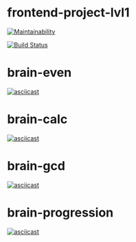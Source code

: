 # frontend-project-lvl1
[![Maintainability](https://api.codeclimate.com/v1/badges/a99a88d28ad37a79dbf6/maintainability)](https://codeclimate.com/github/codeclimate/codeclimate/maintainability)

[![Build Status](https://travis-ci.org/Timofey92/frontend-project-lvl1.svg?branch=master)](https://travis-ci.org/Timofey92/frontend-project-lvl1)

# brain-even
[![asciicast](https://asciinema.org/a/l9LBHs3OfLXgpvdoUPy43QLwF.svg)](https://asciinema.org/a/l9LBHs3OfLXgpvdoUPy43QLwF)

# brain-calc
[![asciicast](https://asciinema.org/a/CAJgzsoI3zkLrH1xU17lgN41c.svg)](https://asciinema.org/a/CAJgzsoI3zkLrH1xU17lgN41c)

# brain-gcd
[![asciicast](https://asciinema.org/a/C7SFTgPQCZ99QPGqB9btHk6i3.svg)](https://asciinema.org/a/C7SFTgPQCZ99QPGqB9btHk6i3)

# brain-progression
[![asciicast](https://asciinema.org/a/il8F0x4HNdXDSOEH4NMgh8GiA.svg)](https://asciinema.org/a/il8F0x4HNdXDSOEH4NMgh8GiA)